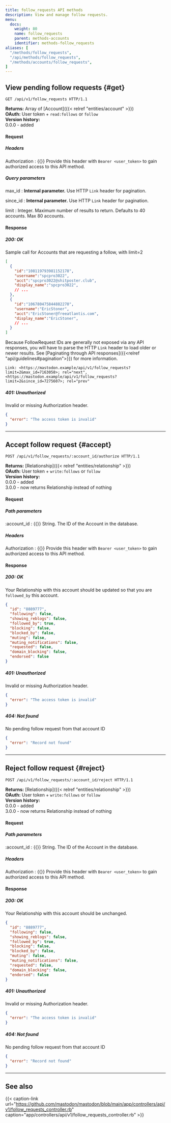```yaml
---
title: follow_requests API methods
description: View and manage follow requests.
menu:
  docs:
    weight: 80
    name: follow_requests
    parent: methods-accounts
    identifier: methods-follow_requests
aliases: [
  "/methods/follow_requests",
  "/api/methods/follow_requests",
  "/methods/accounts/follow_requests",
]
---
```


<style>
#TableOfContents ul ul ul {display: none}
</style>

## View pending follow requests {#get}

```http
GET /api/v1/follow_requests HTTP/1.1
```

**Returns:** Array of [Account]({{< relref "entities/account" >}})\
**OAuth:** User token + `read:follows` or `follow`\
**Version history:**\
0.0.0 - added

#### Request

##### Headers

Authorization
: {{<required>}} Provide this header with `Bearer <user_token>` to gain authorized access to this API method.

##### Query parameters

max_id 
: **Internal parameter.** Use HTTP `Link` header for pagination.

since_id
: **Internal parameter.** Use HTTP `Link` header for pagination.

limit
: Integer. Maximum number of results to return. Defaults to 40 accounts. Max 80 accounts.

#### Response
##### 200: OK

Sample call for Accounts that are requesting a follow, with limit=2

```json
[
  {
    "id":"108119793981152178",
    "username":"spcpro3022",
    "acct":"spcpro3022@shitposter.club",
    "display_name":"spcpro3022",
    // ...
  },
  {
    "id":"106780475844882270",
    "username":"EricStoner",
    "acct":"EricStoner@freeatlantis.com",
    "display_name":"EricStoner",
    // ...
  }
]
```

Because FollowRequest IDs are generally not exposed via any API responses, you will have to parse the HTTP `Link` header to load older or newer results. See [Paginating through API responses]({{<relref "api/guidelines#pagination">}}) for more information.

```http
Link: <https://mastodon.example/api/v1/follow_requests?limit=2&max_id=7163058>; rel="next", <https://mastodon.example/api/v1/follow_requests?limit=2&since_id=7275607>; rel="prev"
```

##### 401: Unauthorized

Invalid or missing Authorization header.

```json
{
  "error": "The access token is invalid"
}
```

---

## Accept follow request {#accept}

```http
POST /api/v1/follow_requests/:account_id/authorize HTTP/1.1
```

**Returns:** [Relationship]({{< relref "entities/relationship" >}})\
**OAuth:** User token + `write:follows` or `follow`\
**Version history:**\
0.0.0 - added\
3.0.0 - now returns Relationship instead of nothing

#### Request

##### Path parameters

:account_id
: {{<required>}} String. The ID of the Account in the database.

##### Headers

Authorization
: {{<required>}} Provide this header with `Bearer <user_token>` to gain authorized access to this API method.

#### Response
##### 200: OK

Your Relationship with this account should be updated so that you are `followed_by` this account.

```json
{
  "id": "8889777",
  "following": false,
  "showing_reblogs": false,
  "followed_by": true,
  "blocking": false,
  "blocked_by": false,
  "muting": false,
  "muting_notifications": false,
  "requested": false,
  "domain_blocking": false,
  "endorsed": false
}
```

##### 401: Unauthorized

Invalid or missing Authorization header.

```json
{
  "error": "The access token is invalid"
}
```

##### 404: Not found

No pending follow request from that account ID

```json
{
  "error": "Record not found"
}
```

---

## Reject follow request {#reject}

```http
POST /api/v1/follow_requests/:account_id/reject HTTP/1.1
```

**Returns:** [Relationship]({{< relref "entities/relationship" >}})\
**OAuth:** User token + `write:follows` or `follow`\
**Version history:**\
0.0.0 - added\
3.0.0 - now returns Relationship instead of nothing

#### Request

##### Path parameters

:account_id
: {{<required>}} String. The ID of the Account in the database.

##### Headers

Authorization
: {{<required>}} Provide this header with `Bearer <user_token>` to gain authorized access to this API method.

#### Response
##### 200: OK

Your Relationship with this account should be unchanged.

```json
{
  "id": "8889777",
  "following": false,
  "showing_reblogs": false,
  "followed_by": true,
  "blocking": false,
  "blocked_by": false,
  "muting": false,
  "muting_notifications": false,
  "requested": false,
  "domain_blocking": false,
  "endorsed": false
}
```

##### 401: Unauthorized

Invalid or missing Authorization header.

```json
{
  "error": "The access token is invalid"
}
```

##### 404: Not found

No pending follow request from that account ID

```json
{
  "error": "Record not found"
}
```

---

## See also

{{< caption-link url="https://github.com/mastodon/mastodon/blob/main/app/controllers/api/v1/follow_requests_controller.rb" caption="app/controllers/api/v1/follow_requests_controller.rb" >}}
